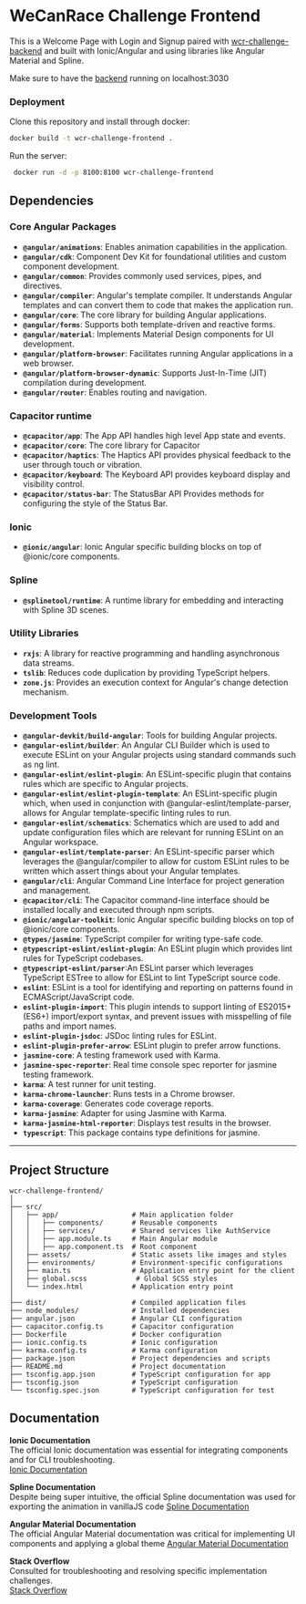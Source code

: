 # WeCanRace Challenge Frontend
This is a Welcome Page with Login and Signup paired with [wcr-challenge-backend](https://github.com/WECANRACE/wcr-challenge-backend/tree/main) and built with Ionic/Angular and using libraries like Angular Material and Spline.

Make sure to have the [backend](https://github.com/WECANRACE/wcr-challenge-backend) running on localhost:3030
### Deployment

Clone this repository and install through docker:
```bash
docker build -t wcr-challenge-frontend .
```

Run the server:
```bash
 docker run -d -p 8100:8100 wcr-challenge-frontend
```
## Dependencies

### Core Angular Packages
- **`@angular/animations`**: Enables animation capabilities in the application.
- **`@angular/cdk`**: Component Dev Kit for foundational utilities and custom component development.
- **`@angular/common`**: Provides commonly used services, pipes, and directives.
- **`@angular/compiler`**: Angular's template compiler. It understands Angular templates and can convert them to code that makes the application run.
- **`@angular/core`**: The core library for building Angular applications.
- **`@angular/forms`**: Supports both template-driven and reactive forms.
- **`@angular/material`**: Implements Material Design components for UI development.
- **`@angular/platform-browser`**: Facilitates running Angular applications in a web browser.
- **`@angular/platform-browser-dynamic`**: Supports Just-In-Time (JIT) compilation during development.
- **`@angular/router`**: Enables routing and navigation.

### Capacitor runtime
- **`@capacitor/app`**: The App API handles high level App state and events.
- **`@capacitor/core`**: The core library for Capacitor
- **`@capacitor/haptics`**: The Haptics API provides physical feedback to the user through touch or vibration.
- **`@capacitor/keyboard`**: The Keyboard API provides keyboard display and visibility control.
- **`@capacitor/status-bar`**: The StatusBar API Provides methods for configuring the style of the Status Bar.

### Ionic
- **`@ionic/angular`**: Ionic Angular specific building blocks on top of @ionic/core components.

### Spline
- **`@splinetool/runtime`**: A runtime library for embedding and interacting with Spline 3D scenes.

### Utility Libraries
- **`rxjs`**: A library for reactive programming and handling asynchronous data streams.
- **`tslib`**: Reduces code duplication by providing TypeScript helpers.
- **`zone.js`**: Provides an execution context for Angular's change detection mechanism.


### Development Tools
- **`@angular-devkit/build-angular`**: Tools for building Angular projects.
- **`@angular-eslint/builder`**: An Angular CLI Builder which is used to execute ESLint on your Angular projects using standard commands such as ng lint.
- **`@angular-eslint/eslint-plugin`**: An ESLint-specific plugin that contains rules which are specific to Angular projects. 
- **`@angular-eslint/eslint-plugin-template`**:  An ESLint-specific plugin which, when used in conjunction with @angular-eslint/template-parser, allows for Angular template-specific linting rules to run.
- **`@angular-eslint/schematics`**:  Schematics which are used to add and update configuration files which are relevant for running ESLint on an Angular workspace.
- **`@angular-eslint/template-parser`**: An ESLint-specific parser which leverages the @angular/compiler to allow for custom ESLint rules to be written which assert things about your Angular templates.
- **`@angular/cli`**: Angular Command Line Interface for project generation and management.
- **`@capacitor/cli`**: The Capacitor command-line interface should be installed locally and executed through npm scripts.
- **`@ionic/angular-toolkit`**: Ionic Angular specific building blocks on top of @ionic/core components.
- **`@types/jasmine`**: TypeScript compiler for writing type-safe code.
- **`@typescript-eslint/eslint-plugin`**: An ESLint plugin which provides lint rules for TypeScript codebases.
- **`@typescript-eslint/parser`**:An ESLint parser which leverages TypeScript ESTree to allow for ESLint to lint TypeScript source code.
- **`eslint`**: ESLint is a tool for identifying and reporting on patterns found in ECMAScript/JavaScript code.
- **`eslint-plugin-import`**: This plugin intends to support linting of ES2015+ (ES6+) import/export syntax, and prevent issues with misspelling of file paths and import names.
- **`eslint-plugin-jsdoc`**: JSDoc linting rules for ESLint.
- **`eslint-plugin-prefer-arrow`**: ESLint plugin to prefer arrow functions.
- **`jasmine-core`**: A testing framework used with Karma.
- **`jasmine-spec-reporter`**: Real time console spec reporter for jasmine testing framework.
- **`karma`**: A test runner for unit testing.
- **`karma-chrome-launcher`**: Runs tests in a Chrome browser.
- **`karma-coverage`**: Generates code coverage reports.
- **`karma-jasmine`**: Adapter for using Jasmine with Karma.
- **`karma-jasmine-html-reporter`**: Displays test results in the browser.
- **`typescript`**: This package contains type definitions for jasmine.

---

## Project Structure

```plaintext
wcr-challenge-frontend/
│
├── src/
│   ├── app/                  # Main application folder
│   │   ├── components/       # Reusable components
│   │   ├── services/         # Shared services like AuthService
│   │   ├── app.module.ts     # Main Angular module
│   │   ├── app.component.ts  # Root component
│   ├── assets/               # Static assets like images and styles
│   ├── environments/         # Environment-specific configurations
│   ├── main.ts               # Application entry point for the client
│   ├── global.scss            # Global SCSS styles
│   └── index.html            # Application entry point
│
├── dist/                     # Compiled application files
├── node_modules/             # Installed dependencies
├── angular.json              # Angular CLI configuration
├── capacitor.config.ts       # Capacitor configuration
├── Dockerfile                # Docker configuration
├── ionic.config.ts           # Ionic configuration
├── karma.config.ts           # Karma configuration
├── package.json              # Project dependencies and scripts
├── README.md                 # Project documentation
├── tsconfig.app.json         # TypeScript configuration for app
├── tsconfig.json             # TypeScript configuration
└── tsconfig.spec.json        # TypeScript configuration for test
```



## Documentation

**Ionic Documentation**  
   The official Ionic documentation was essential for integrating components and for CLI troubleshooting.  
   [Ionic Documentation](https://ionicframework.com/)

**Spline Documentation**  
   Despite being super intuitive, the official Spline documentation was used for exporting the animation in vanillaJS code 
   [Spline Documentation](https://spline.design)

**Angular Material Documentation**  
   The official Angular Material documentation was critical for implementing UI components and applying a global theme
   [Angular Material Documentation](https://material.angular.io/)

**Stack Overflow**  
   Consulted for troubleshooting and resolving specific implementation challenges.  
   [Stack Overflow](https://stackoverflow.com)